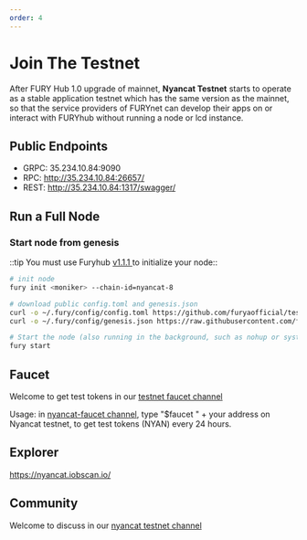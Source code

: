 ```yaml
---
order: 4
---
```


# Join The Testnet

After FURY Hub 1.0 upgrade of mainnet, **Nyancat Testnet** starts to operate as a stable application testnet which has the same version as the mainnet, so that the service providers of FURYnet can develop their apps on or interact with FURYhub without running a node or lcd instance.

## Public Endpoints

- GRPC: 35.234.10.84:9090
- RPC: http://35.234.10.84:26657/
- REST: http://35.234.10.84:1317/swagger/



## Run a Full Node

### Start node from genesis
::tip 
You must use Furyhub [v1.1.1](https://github.com/furya-official/furyhub/releases/tag/v1.1.1)[ ](https://github.com/furya-official/furyhub/releases/tag/v1.0.1) to initialize your node::

```bash
# init node
fury init <moniker> --chain-id=nyancat-8

# download public config.toml and genesis.json
curl -o ~/.fury/config/config.toml https://github.com/furyaofficial/testnets/blob/master/nyancat/config/config.toml
curl -o ~/.fury/config/genesis.json https://raw.githubusercontent.com/furyaofficial/testnets/master/nyancat/config/genesis.json

# Start the node (also running in the background, such as nohup or systemd)
fury start
```



## Faucet

Welcome to get test tokens in our [testnet faucet channel](https://discord.gg/Z6PXeTb5Mt) 

Usage: in [nyancat-faucet channel](https://discord.gg/Z6PXeTb5Mt), type "$faucet " + your address on Nyancat testnet, to get test tokens (NYAN) every 24 hours.

## Explorer

<https://nyancat.iobscan.io/>

## Community

Welcome to discuss in our [nyancat testnet channel](https://discord.gg/9cSt7MX2fn) 
